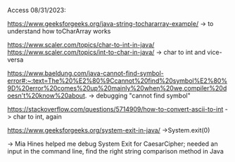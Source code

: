 
Access 08/31/2023:

https://www.geeksforgeeks.org/java-string-tochararray-example/
-> to understand how toCharArray works

https://www.scaler.com/topics/char-to-int-in-java/
https://www.scaler.com/topics/int-to-char-in-java/
-> char to int and vice-versa

https://www.baeldung.com/java-cannot-find-symbol-error#:~:text=The%20%E2%80%9Ccannot%20find%20symbol%E2%80%9D%20error%20comes%20up%20mainly%20when%20we,compiler%20doesn't%20know%20about.
-> debugging "cannot find symbol"

https://stackoverflow.com/questions/5714909/how-to-convert-ascii-to-int
-> char to int, again

https://www.geeksforgeeks.org/system-exit-in-java/
->System.exit(0)

-> Mia Hines helped me debug System Exit for CaesarCipher;
needed an input in the command line, find the right string comparison method in Java
